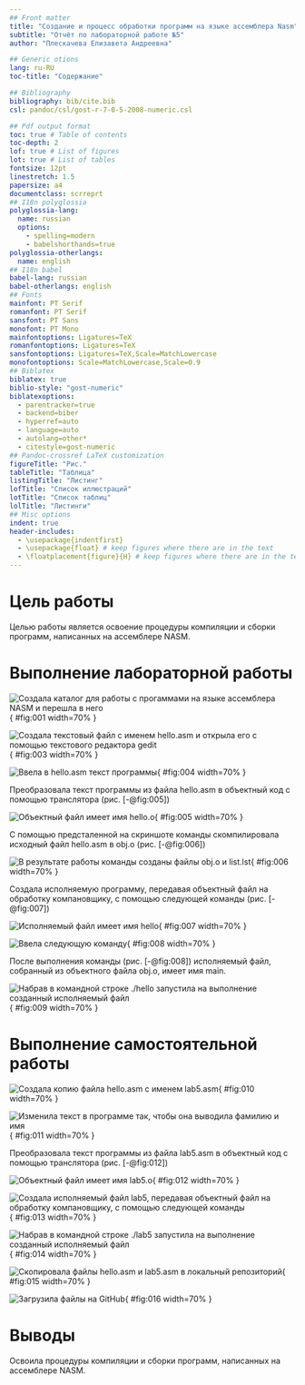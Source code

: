 ```yaml
---
## Front matter
title: "Создание и процесс обработки программ на языке ассемблера Nasm"
subtitle: "Отчёт по лабораторной работе №5"
author: "Плескачева Елизавета Андреевна"

## Generic otions
lang: ru-RU
toc-title: "Содержание"

## Bibliography
bibliography: bib/cite.bib
csl: pandoc/csl/gost-r-7-0-5-2008-numeric.csl

## Pdf output format
toc: true # Table of contents
toc-depth: 2
lof: true # List of figures
lot: true # List of tables
fontsize: 12pt
linestretch: 1.5
papersize: a4
documentclass: scrreprt
## I18n polyglossia
polyglossia-lang:
  name: russian
  options:
	- spelling=modern
	- babelshorthands=true
polyglossia-otherlangs:
  name: english
## I18n babel
babel-lang: russian
babel-otherlangs: english
## Fonts
mainfont: PT Serif
romanfont: PT Serif
sansfont: PT Sans
monofont: PT Mono
mainfontoptions: Ligatures=TeX
romanfontoptions: Ligatures=TeX
sansfontoptions: Ligatures=TeX,Scale=MatchLowercase
monofontoptions: Scale=MatchLowercase,Scale=0.9
## Biblatex
biblatex: true
biblio-style: "gost-numeric"
biblatexoptions:
  - parentracker=true
  - backend=biber
  - hyperref=auto
  - language=auto
  - autolang=other*
  - citestyle=gost-numeric
## Pandoc-crossref LaTeX customization
figureTitle: "Рис."
tableTitle: "Таблица"
listingTitle: "Листинг"
lofTitle: "Список иллюстраций"
lotTitle: "Список таблиц"
lolTitle: "Листинги"
## Misc options
indent: true
header-includes:
  - \usepackage{indentfirst}
  - \usepackage{float} # keep figures where there are in the text
  - \floatplacement{figure}{H} # keep figures where there are in the text
---
```


# Цель работы

Целью работы является освоение процедуры компиляции и сборки программ, написанных на ассемблере NASM.

# Выполнение лабораторной работы

![Создала каталог для работы с прогаммами на языке ассемблера NASM и перешла в него](image/1.png){ #fig:001 width=70% }

![Создала текстовый файл с именем hello.asm и открыла его с помощью текстового редактора gedit](image/2.png){ #fig:003 width=70% }

![Ввела в hello.asm текст программы](image/4.png){ #fig:004 width=70% }

Преобразовала текст программы из файла hello.asm в объектный код с помощью транслятора (рис. [-@fig:005])

![Объектный файл имеет имя hello.o](image/5.png){ #fig:005 width=70% }

С помощью предсталенной на скриншоте команды скомпилировала исходный файл hello.asm в obj.o (рис. [-@fig:006])

![В результате работы команды созданы файлы obj.o и list.lst](image/6.png){ #fig:006 width=70% }

Создала исполняемую программу, передавая объектный файл на обработку компановщику, с помощью следующей команды (рис. [-@fig:007])

![Исполняемый файл имеет имя hello](image/7.png){ #fig:007 width=70% }

![Ввела следующую команду](image/8.png){ #fig:008 width=70% }

После выполнения команды (рис. [-@fig:008]) исполняемый файл, собранный из объектного файла obj.o, имеет имя main.

![Набрав в командной строке ./hello запустила на выполнение созданный исполняемый файл](image/9.png){ #fig:009 width=70% }

# Выполнение самостоятельной работы

![Создала копию файла hello.asm с именем lab5.asm](image/11.png){ #fig:010 width=70% }

![Изменила текст в программе так, чтобы она выводила фамилию и имя](image/12.png){ #fig:011 width=70% }

Преобразовала текст программы из файла lab5.asm в объектный код с помощью транслятора (рис. [-@fig:012])

![Объектный файл имеет имя lab5.o](image/13.png){ #fig:012 width=70% }

![Создала исполняемый файл lab5, передавая объектный файл на обработку компановщику, с помощью следующей команды](image/14.png){ #fig:013 width=70% }

![Набрав в командной строке ./lab5 запустила на выполнение созданный исполняемый файл](image/15.png){ #fig:014 width=70% }

![Скопировала файлы hello.asm и lab5.asm в локальный репозиторий](image/99.png){ #fig:015 width=70% }

![Загрузила файлы на GitHub](image/16.png){ #fig:016 width=70% }

# Выводы

Освоила процедуры компиляции и сборки программ, написанных на ассемблере NASM.

















